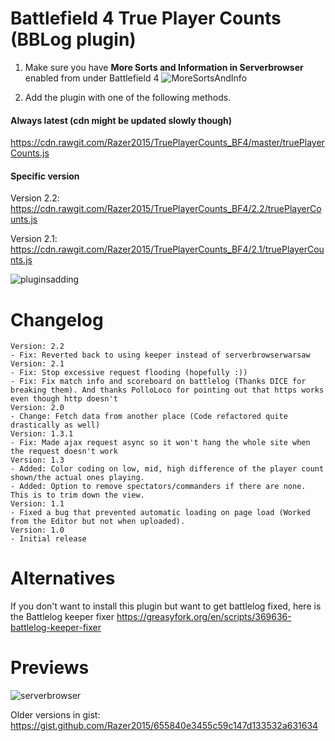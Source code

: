 # Battlefield 4 True Player Counts (BBLog plugin)

1. Make sure you have **More Sorts and Information in Serverbrowser** enabled from under Battlefield 4
![MoreSortsAndInfo](https://cdn.discordapp.com/attachments/269780858272088064/457632486172655627/unknown.png)

2. Add the plugin with one of the following methods.

#### Always latest (cdn might be updated slowly though)
https://cdn.rawgit.com/Razer2015/TruePlayerCounts_BF4/master/truePlayerCounts.js

#### Specific version
Version 2.2: https://cdn.rawgit.com/Razer2015/TruePlayerCounts_BF4/2.2/truePlayerCounts.js

Version 2.1: https://cdn.rawgit.com/Razer2015/TruePlayerCounts_BF4/2.1/truePlayerCounts.js

![pluginsadding](https://user-images.githubusercontent.com/10619845/41501560-a30118ec-71af-11e8-896b-61d06846e489.PNG)

# Changelog
```
Version: 2.2
- Fix: Reverted back to using keeper instead of serverbrowserwarsaw
Version: 2.1
- Fix: Stop excessive request flooding (hopefully :))
- Fix: Fix match info and scoreboard on battlelog (Thanks DICE for breaking them). And thanks PolloLoco for pointing out that https works even though http doesn't
Version: 2.0
- Change: Fetch data from another place (Code refactored quite drastically as well)
Version: 1.3.1
- Fix: Made ajax request async so it won't hang the whole site when the request doesn't work
Version: 1.3
- Added: Color coding on low, mid, high difference of the player count shown/the actual ones playing.
- Added: Option to remove spectators/commanders if there are none. This is to trim down the view.
Version: 1.1
- Fixed a bug that prevented automatic loading on page load (Worked from the Editor but not when uploaded).
Version: 1.0
- Initial release
```
# Alternatives
If you don't want to install this plugin but want to get battlelog fixed, here is the Battlelog keeper fixer
https://greasyfork.org/en/scripts/369636-battlelog-keeper-fixer

# Previews
![serverbrowser](https://user-images.githubusercontent.com/10619845/41501559-9d87c622-71af-11e8-803d-c25c891ee4e9.PNG)

Older versions in gist: https://gist.github.com/Razer2015/655840e3455c59c147d133532a631634
